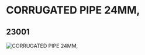 # CORRUGATED PIPE 24MM,
## 23001
![CORRUGATED PIPE 24MM,](https://lc-www-live-s.legocdn.com/media/bricks/5/2/4141670.jpg)